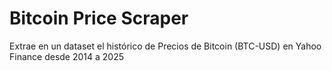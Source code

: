 # Bitcoin Price Scraper
Extrae en un dataset el histórico de Precios de Bitcoin (BTC-USD) en Yahoo Finance desde 2014 a 2025
